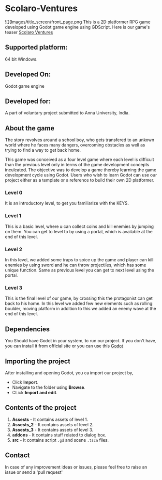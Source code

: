 # Scolaro-Ventures
![](Images/title_screen/front_page.png
This is a 2D platformer RPG game developed using Godot game engine using GDScript. 
Here is our game's teaser [Scolaro Ventures](https://youtu.be/U_P7O-q04tQ)

## Supported platform:
64 bit Windows.

## Developed On:
Godot game engine <please input the version>
 
## Developed for:
A part of voluntary project submitted to Anna University, India.

## About the game
The story revolves around a school boy, who gets transfered to an unkown world where he faces many dangers, overcoming
obstacles as well as trying to find a way to get back home.

This game was conceived as a four level game where each level is difficult than the previous level only in terms of the game
development concepts inculcated. The objective was to develop a game thereby learning the game development cycle using Godot. Users
who wish to learn Godot can use our project either as a template or a reference to build their own 2D platformer.

### Level 0
It is an introductory level, to get you familiarize with the KEYS.

### Level 1
This is a basic level, where u can collect coins and kill enemies by jumping on them. You can get to level to by using 
a portal, which is available at the end of this level.

### Level 2
In this level, we added some traps to spice up the game and player can kill enemies by using sword and he can throw projectiles, 
which has some unique function. Same as previous level you can get to next level using the portal.

### Level 3
This is the final level of our game, by crossing this the protagonist can get back to his home. In this level we added few new elements such as 
rolling boulder, moving platform in addition to this we added an enemy wave at the end of this level.

## Dependencies
You Should have Godot in your system, to run our project. If you don't have, you can install it from official site or you can
use this [Godot](https://godotengine.org/download/windows)


## Importing the project
After installing and opening Godot, you ca import our project by,
* Click **Import**.
* Navigate to the folder using **Browse**.
* CLick **Import and edit**.

## Contents of the project
1. **Assests** - It contains assets of level 1.
2. **Assests_2** - It contains assets of level 2.
3. **Assests_3** - It contains assets of level 3.
4. **addons**    - It contains stuff related to dialog box.
5. **src**       - It contains script `.gd` and scene `.tscn` files. 

## Contact
In case of any improvement ideas or issues, please feel free to raise an issue or send a 'pull request'








 
